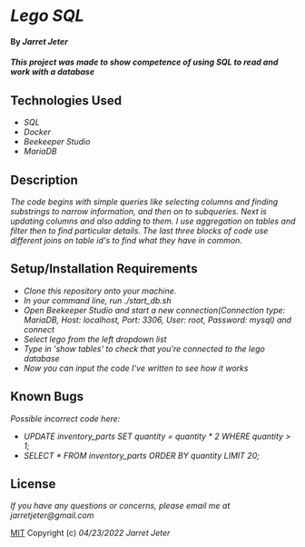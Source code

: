 # _Lego SQL_

#### By _**Jarret Jeter**_

#### _This project was made to show competence of using SQL to read and work with a database_

## Technologies Used

* _SQL_
* _Docker_
* _Beekeeper Studio_
* _MariaDB_

## Description

_The code begins with simple queries like selecting columns and finding substrings to narrow information, and then on to subqueries. Next is updating columns and also adding to them. I use aggregation on tables and filter then to find particular details. The last three blocks of code use different joins on table id's to find what they have in common._

## Setup/Installation Requirements

* _Clone this repository onto your machine._
* _In your command line, run ./start_db.sh_
* _Open Beekeeper Studio and start a new connection(Connection type: MariaDB, Host: localhost, Port: 3306, User: root, Password: mysql) and connect_
* _Select lego from the left dropdown list_
* _Type in 'show tables' to check that you're connected to the lego database_
* _Now you can input the code I've written to see how it works_


## Known Bugs

_Possible incorrect code here:_
* _UPDATE inventory_parts SET quantity = quantity * 2
WHERE quantity > 1;_
* _SELECT *
FROM inventory_parts
ORDER BY quantity LIMIT 20;_

## License

_If you have any questions or concerns, please email me at jarretjeter@gmail.com_

[MIT](https://github.com/jarretjeter/Lego-SQL/blob/main/LICENSE.txt)
Copyright (c) _04/23/2022_ _Jarret Jeter_
